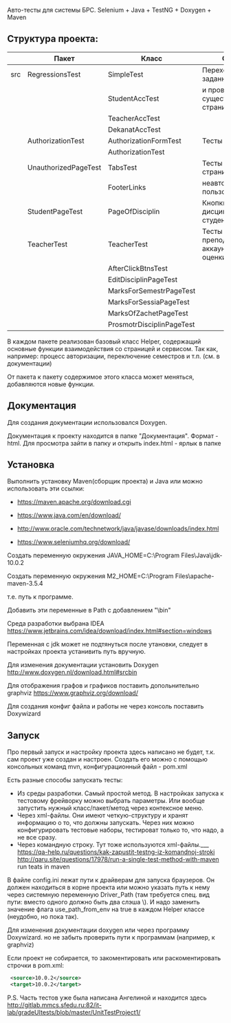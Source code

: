 Авто-тесты для системы БРС. 
Selenium + Java + TestNG + Doxygen + Maven

Структура проекта:
--------------------------

|	| Пакет			| Класс			| Описание
|------|-----------------------|-----------------------|--------------------------------------|
|src	| RegressionsTest	| SimpleTest		| Переход по заранее заданным ссылкам
|	|			| StudentAccTest	| и проверка существования этих страниц
|	|			| TeacherAccTest	|
|	|			| DekanatAccTest	|
|	| AuthorizationTest	| AuthorizationFormTest	| Тесты авторизации
|	|			| AuthorizationTest	||
|	| UnauthorizedPageTest	| TabsTest		| Тесты элементов на странице для
|	|			| FooterLinks		| неавторизированного пользователя
|	| StudentPageTest	| 	PageOfDisciplin		| Кнопки на странице дисциплины у студента |
| | TeacherTest | TeacherTest | Тесты для преподовательского аккаунта на кнопки и оценки |
| | | AfterClickBtnsTest |
| | | EditDisciplinPageTest |
| | | MarksForSemestrPageTest |
| | | MarksForSessiaPageTest |
| | | MarksOfZachetPageTest |
| | | ProsmotrDisciplinPageTest |



В каждом пакете реализован базовый класс Helper, содержащий основные функции взаимодействия со страницей и сервисом. Так как, например: процесс авторизации, переключение семестров и т.п. (см. в документации)

От пакета к пакету содержимое этого класса может меняться, добавляются новые функции.

Документация
----------------
Для создания документации использовался Doxygen.

Документация к проекту находится в папке "Документация". Формат - html.
Для просмотра зайти в папку и открыть index.html - ярлык в папке

Установка
--------------
Выполнить установку Maven(сборщик проекта) и Java
или можно использовать эти ссылки:

* https://maven.apache.org/download.cgi

* https://www.java.com/en/download/

* http://www.oracle.com/technetwork/java/javase/downloads/index.html

* https://www.seleniumhq.org/download/

Создать переменную окружения JAVA_HOME=C:\Program Files\Java\jdk-10.0.2

Создать переменную окружения M2_HOME=C:\Program Files\apache-maven-3.5.4

т.е. путь к программе.

Добавить эти переменные в Path с добавлением "\bin"

Среда разработки выбрана IDEA https://www.jetbrains.com/idea/download/index.html#section=windows

Переменная с jdk может не подтянуться после утановки, следует в настройках проекта устанивить путь вручную.

Для изменения документации установить Doxygen http://www.doxygen.nl/download.html#srcbin

Для отображения графов и графиков поставить допольнительно graphviz https://www.graphviz.org/download/

Для создания конфиг файла и работы не через консоль поставить Doxywizard

Запуск
--------
Про первый запуск и настройку проекта здесь написано не будет, т.к. сам проект уже создан и настроен. Создать его можно с помощью консольных команд mvn, конфигурационный файл - pom.xml

Есть разные способы запускать тесты:
* Из среды разработки. Самый простой метод. В настройках запуска к тестовому фрейворку можно выбрать параметры. Или вообще запустить нужный класс/пакет/метод через контексное меню.
* Через xml-файлы. Они имеют четкую-структуру и хранят информацию о то, что должны запускать. Через них можно конфигурировать тестовые наборы, тестироват только то, что надо, а не все сразу.
* Через командную строку. Тут тоже используются xml-файлы.___
https://qa-help.ru/questions/kak-zapustit-testng-iz-komandnoj-stroki
http://qaru.site/questions/17978/run-a-single-test-method-with-maven  run teats in maven

В файле config.ini лежат пути к драйверам для запуска браузеров. Он должен находиться в корне проекта или можно указать путь к нему через системную переменную Driver_Path (там требуется спец. вид пути: вместо одного должно быть два слэша \\). И надо заменить значение флага use_path_from_env на true в каждом Helper классе (неудобно, но пока так).

Для изменения документации doxygen <config file> или через программу Doxywizard. но не забыть проверить пути к программам (например, к graphviz)

Если проект не собирается, то закоментировать или раскоментировать строчки в pom.xml:
```xml
 <source>10.0.2</source>
 <target>10.0.2</target>
```

 
P.S. Часть тестов уже была написана Ангелиной и находится здесь 
http://gitlab.mmcs.sfedu.ru:82/it-lab/gradeUItests/blob/master/UnitTestProject1/

